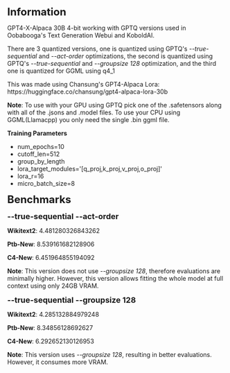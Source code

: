 <p><strong><font size="5">Information</font></strong></p>
GPT4-X-Alpaca 30B 4-bit working with GPTQ versions used in Oobabooga's Text Generation Webui and KoboldAI.
<p>There are 3 quantized versions, one is quantized using GPTQ's <i>--true-sequential</i> and <i>--act-order</i> optimizations, the second is quantized using GPTQ's <i>--true-sequential</i> and <i>--groupsize 128</i> optimization, and the third one is quantized for GGML using q4_1</p>
This was made using Chansung's GPT4-Alpaca Lora: https://huggingface.co/chansung/gpt4-alpaca-lora-30b

<p><strong>Note</strong>: To use with your GPU using GPTQ pick one of the .safetensors along with all of the .jsons and .model files. To use your CPU using GGML(Llamacpp) you only need the single .bin ggml file. </p>

<p><strong>Training Parameters</strong></p>
<ul><li>num_epochs=10</li><li>cutoff_len=512</li><li>group_by_length</li><li>lora_target_modules='[q_proj,k_proj,v_proj,o_proj]'</li><li>lora_r=16</li><li>micro_batch_size=8</li></ul>

<p><strong><font size="5">Benchmarks</font></strong></p>

<p><strong><font size="4">--true-sequential --act-order</font></strong></p>

<strong>Wikitext2</strong>: 4.481280326843262

<strong>Ptb-New</strong>: 8.539161682128906

<strong>C4-New</strong>: 6.451964855194092

<strong>Note</strong>: This version does not use <i>--groupsize 128</i>, therefore evaluations are minimally higher. However, this version allows fitting the whole model at full context using only 24GB VRAM.

<p><strong><font size="4">--true-sequential --groupsize 128</font></strong></p>

<strong>Wikitext2</strong>: 4.285132884979248

<strong>Ptb-New</strong>: 8.34856128692627

<strong>C4-New</strong>: 6.292652130126953

<strong>Note</strong>: This version uses <i>--groupsize 128</i>, resulting in better evaluations. However, it consumes more VRAM.